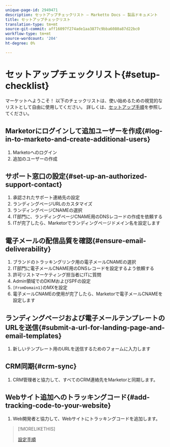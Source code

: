 ```yaml
---
unique-page-id: 2949471
description: セットアップチェックリスト — Marketto Docs — 製品ドキュメント
title: セットアップチェックリスト
translation-type: tm+mt
source-git-commit: aff16097f274ade1aa3877c9bba6080a87d22bc0
workflow-type: tm+mt
source-wordcount: '204'
ht-degree: 0%

---
```



# セットアップチェックリスト{#setup-checklist}

マーケットへようこそ！ 以下のチェックリストは、使い始めるための視覚的なリストとして自由に使用してください。 詳しくは、[セットアップ手順](/help/marketo/getting-started/setup-steps.md)を参照してください。

## Marketorにログインして追加ユーザーを作成{#log-in-to-marketo-and-create-additional-users}

1. Marketoへのログイン
1. 追加のユーザーの作成

## サポート窓口の設定{#set-up-an-authorized-support-contact}

1. 承認されたサポート連絡先の設定
1. ランディングページURLのカスタマイズ
1. ランディングページCNAMEの選択
1. IT部門に、ランディングページCNAME用のDNSレコードの作成を依頼する
1. ITが完了したら、Marketorでランディングページドメイン名を設定します

## 電子メールの配信品質を確認{#ensure-email-deliverability}

1. ブランドのトラッキングリンク用の電子メールCNAMEの選択
1. IT部門に電子メールCNAME用のDNSレコードを設定するよう依頼する
1. 許可リストマーケティング担当者にITに質問
1. Admin領域でのDKIMおよびSPFの設定
1. `[FromDomain1]`のMXを設定
1. 電子メールCNAMEの使用が完了したら、Marketorで電子メールCNAMEを設定します

## ランディングページおよび電子メールテンプレートのURLを送信{#submit-a-url-for-landing-page-and-email-templates}

1. 新しいテンプレート用のURLを送信するためのフォームに入力します

## CRM同期{#crm-sync}

1. CRM管理者と協力して、すべてのCRM連絡先をMarketorと同期します。

## Webサイト追加へのトラッキングコード{#add-tracking-code-to-your-website}

1. Web開発者と協力して、Webサイトにトラッキングコードを追加します。

>[!MORELIKETHIS]
>
>[設定手順](/help/marketo/getting-started/setup-steps.md)
